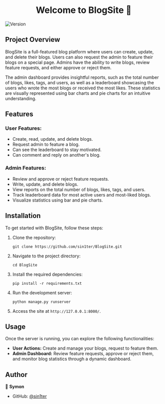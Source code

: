 <h1 align="center">Welcome to BlogSite 👋</h1>

<p>
  <img alt="Version" src="https://img.shields.io/badge/version-v1-blue.svg?cacheSeconds=2592000" />
</p>

<h2>Project Overview</h2>

<p>BlogSite is a full-featured blog platform where users can create, update, and delete their blogs. Users can also request the admin to feature their blogs on a special page. Admins have the ability to write blogs, review feature requests, and either approve or reject them.</p>

<p>The admin dashboard provides insightful reports, such as the total number of blogs, likes, tags, and users, as well as a leaderboard showcasing the users who wrote the most blogs or received the most likes. These statistics are visually represented using bar charts and pie charts for an intuitive understanding.</p>

<h2>Features</h2>

<h3>User Features:</h3>
<ul>
  <li>Create, read, update, and delete blogs.</li>
  <li>Request admin to feature a blog.</li>
  <li>Can see the leaderboard to stay motivated.</li>
  <li>Can comment and reply on another's blog.</li>
</ul>

<h3>Admin Features:</h3>
<ul>
  <li>Review and approve or reject feature requests.</li>
  <li>Write, update, and delete blogs.</li>
  <li>View reports on the total number of blogs, likes, tags, and users.</li>
  <li>Track leaderboard data for most active users and most-liked blogs.</li>
  <li>Visualize statistics using bar and pie charts.</li>
</ul>

<h2>Installation</h2>

<p>To get started with BlogSite, follow these steps:</p>

<ol>
  <li>Clone the repository:
    <pre><code>git clone https://github.com/sin1ter/BlogSite.git</code></pre>
  </li>
  <li>Navigate to the project directory:
    <pre><code>cd BlogSite</code></pre>
  </li>
  <li>Install the required dependencies:
    <pre><code>pip install -r requirements.txt</code></pre>
  </li>
  <li>Run the development server:
    <pre><code>python manage.py runserver</code></pre>
  </li>
  <li>Access the site at <code>http://127.0.0.1:8000/</code>.</li>
</ol>

<h2>Usage</h2>

<p>Once the server is running, you can explore the following functionalities:</p>

<ul>
  <li><strong>User Actions:</strong> Create and manage your blogs, request to feature them.</li>
  <li><strong>Admin Dashboard:</strong> Review feature requests, approve or reject them, and monitor blog statistics through a dynamic dashboard.</li>
</ul>

<h2>Author</h2>

<p>👤 <strong>Symon</strong></p>

<ul>
  <li>GitHub: <a href="https://github.com/sin1ter">@sin1ter</a></li>
</ul>
